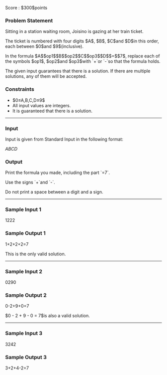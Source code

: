 
<div>

<span>

<span>

<p>
Score : $300$points
</p>

<div>

<section>

### **Problem Statement**

<p>
Sitting in a station waiting room, Joisino is gazing at her train ticket.
</p>

<p>
The ticket is numbered with four digits $A$, $B$, $C$and $D$in this order, each between $0$and $9$(inclusive).
</p>

<p>
In the formula $A$$op1$$B$$op2$$C$$op3$$D$$=$$7$, replace each of the symbols $op1$, $op2$and $op3$with `+`or `-`so that the formula holds.
</p>

<p>
The given input guarantees that there is a solution. If there are multiple solutions, any of them will be accepted.
</p>

</section>

</div>

<div>

<section>

### **Constraints**

<ul>

<li>
$0≤A,B,C,D≤9$
</li>

<li>
All input values are integers.
</li>

<li>
It is guaranteed that there is a solution.
</li>

</ul>

</section>

</div>

---

<div>

<div>

<section>

### **Input**

<p>
Input is given from Standard Input in the following format:
</p>

<div>

$ABCD$
</div>

</section>

</div>

<div>

<section>

### **Output**

<p>
Print the formula you made, including the part `=7`.
</p>

<p>
Use the signs `+`and `-`.
</p>

<p>
Do not print a space between a digit and a sign.
</p>

</section>

</div>

</div>

---

<div>

<section>

### **Sample Input 1**

<div>

1222

</div>

</section>

</div>

<div>

<section>

### **Sample Output 1**

<div>

1+2+2+2=7

</div>

<p>
This is the only valid solution.
</p>

</section>

</div>

---

<div>

<section>

### **Sample Input 2**

<div>

0290

</div>

</section>

</div>

<div>

<section>

### **Sample Output 2**

<div>

0-2+9+0=7

</div>

<p>
$0 - 2 + 9 - 0 = 7$is also a valid solution.
</p>

</section>

</div>

---

<div>

<section>

### **Sample Input 3**

<div>

3242

</div>

</section>

</div>

<div>

<section>

### **Sample Output 3**

<div>

3+2+4-2=7

</div>

</section>

</div>

</span>

</span>

</div>
